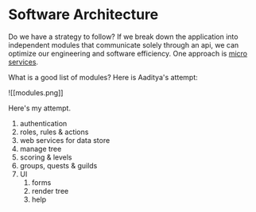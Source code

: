 # Software Architecture

Do we have a strategy to follow? If we break down the application into independent modules that communicate solely through an api, we can optimize our engineering and software efficiency. One approach is [micro services](https://microservices.io/).

What is a good list of modules? Here is Aaditya's attempt:

![[modules.png]]  

Here's my attempt.

1. authentication
2. roles, rules & actions
3. web services for data store
4. manage tree
5. scoring & levels
6. groups, quests & guilds
7. UI
	1. forms
	2. render tree
	3. help